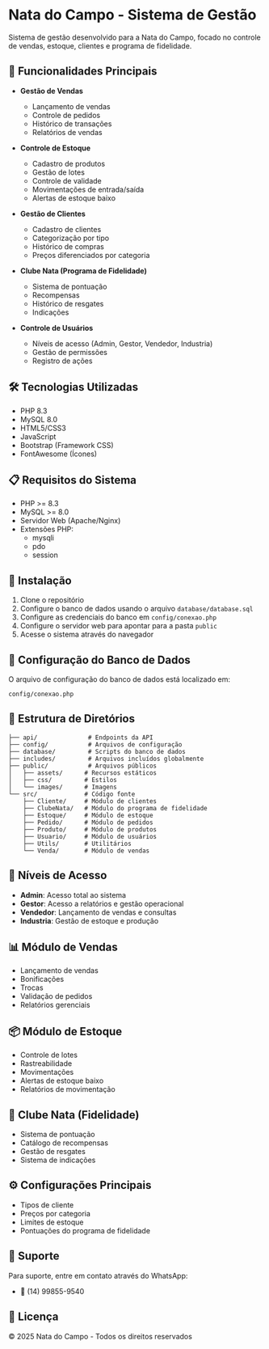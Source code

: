 # Nata do Campo - Sistema de Gestão

Sistema de gestão desenvolvido para a Nata do Campo, focado no controle de vendas, estoque, clientes e programa de fidelidade.

## 🚀 Funcionalidades Principais

- **Gestão de Vendas**
  - Lançamento de vendas
  - Controle de pedidos
  - Histórico de transações
  - Relatórios de vendas

- **Controle de Estoque**
  - Cadastro de produtos
  - Gestão de lotes
  - Controle de validade
  - Movimentações de entrada/saída
  - Alertas de estoque baixo

- **Gestão de Clientes**
  - Cadastro de clientes
  - Categorização por tipo
  - Histórico de compras
  - Preços diferenciados por categoria

- **Clube Nata (Programa de Fidelidade)**
  - Sistema de pontuação
  - Recompensas
  - Histórico de resgates
  - Indicações

- **Controle de Usuários**
  - Níveis de acesso (Admin, Gestor, Vendedor, Industria)
  - Gestão de permissões
  - Registro de ações

## 🛠️ Tecnologias Utilizadas

- PHP 8.3
- MySQL 8.0
- HTML5/CSS3
- JavaScript
- Bootstrap (Framework CSS)
- FontAwesome (Ícones)

## 📋 Requisitos do Sistema

- PHP >= 8.3
- MySQL >= 8.0
- Servidor Web (Apache/Nginx)
- Extensões PHP:
  - mysqli
  - pdo
  - session

## 🔧 Instalação

1. Clone o repositório
2. Configure o banco de dados usando o arquivo `database/database.sql`
3. Configure as credenciais do banco em `config/conexao.php`
4. Configure o servidor web para apontar para a pasta `public`
5. Acesse o sistema através do navegador

## 🔐 Configuração do Banco de Dados

O arquivo de configuração do banco de dados está localizado em:
```
config/conexao.php
```

## 📁 Estrutura de Diretórios

```
├── api/              # Endpoints da API
├── config/           # Arquivos de configuração
├── database/         # Scripts do banco de dados
├── includes/         # Arquivos incluídos globalmente
├── public/           # Arquivos públicos
│   ├── assets/      # Recursos estáticos
│   ├── css/         # Estilos
│   └── images/      # Imagens
└── src/             # Código fonte
    ├── Cliente/     # Módulo de clientes
    ├── ClubeNata/   # Módulo do programa de fidelidade
    ├── Estoque/     # Módulo de estoque
    ├── Pedido/      # Módulo de pedidos
    ├── Produto/     # Módulo de produtos
    ├── Usuario/     # Módulo de usuários
    ├── Utils/       # Utilitários
    └── Venda/       # Módulo de vendas
```

## 👥 Níveis de Acesso

- **Admin**: Acesso total ao sistema
- **Gestor**: Acesso a relatórios e gestão operacional
- **Vendedor**: Lançamento de vendas e consultas
- **Industria**: Gestão de estoque e produção

## 📊 Módulo de Vendas

- Lançamento de vendas
- Bonificações
- Trocas
- Validação de pedidos
- Relatórios gerenciais

## 📦 Módulo de Estoque

- Controle de lotes
- Rastreabilidade
- Movimentações
- Alertas de estoque baixo
- Relatórios de movimentação

## 🎯 Clube Nata (Fidelidade)

- Sistema de pontuação
- Catálogo de recompensas
- Gestão de resgates
- Sistema de indicações

## ⚙️ Configurações Principais

- Tipos de cliente
- Preços por categoria
- Limites de estoque
- Pontuações do programa de fidelidade

## 🤝 Suporte

Para suporte, entre em contato através do WhatsApp:
- 📱 (14) 99855-9540

## 📝 Licença

© 2025 Nata do Campo - Todos os direitos reservados